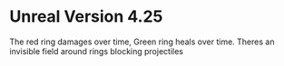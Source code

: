 # Unreal Version 4.25
 The red ring damages over time, Green ring heals over time. Theres an invisible field around rings blocking projectiles
